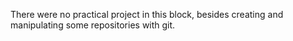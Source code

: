 There were no practical project in this block, besides creating and manipulating some repositories with git.